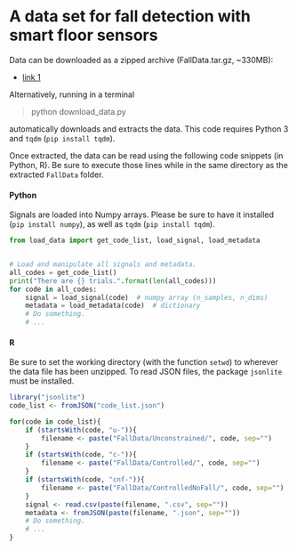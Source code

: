 # A data set for fall detection with smart floor sensors

Data can be downloaded as a zipped archive (FallData.tar.gz, ~330MB):
- [link 1](https://plmbox.math.cnrs.fr/f/a05ad8fbe7674392962b/?dl=1)

Alternatively, running in a terminal

> python download_data.py

automatically downloads and extracts the data. This code requires Python 3 and `tqdm` (`pip install tqdm`).

Once extracted, the data can be read using the following code snippets (in Python, R). Be sure to execute those lines while in the same directory as the extracted `FallData` folder.

#### Python

Signals are loaded into Numpy arrays. Please be sure to have it installed (`pip install numpy`), as well as `tqdm` (`pip install tqdm`).

```python
from load_data import get_code_list, load_signal, load_metadata


# Load and manipulate all signals and metadata.
all_codes = get_code_list()
print("There are {} trials.".format(len(all_codes)))
for code in all_codes:
    signal = load_signal(code)  # numpy array (n_samples, n_dims)
    metadata = load_metadata(code)  # dictionary
    # Do something.
    # ...
```

#### R

Be sure to set the working directory (with the function `setwd`) to wherever the data file has been unzipped. To read JSON files, the package `jsonlite` must be installed.

```R
library("jsonlite")
code_list <- fromJSON("code_list.json")

for(code in code_list){
    if (startsWith(code, "u-")){
        filename <- paste("FallData/Unconstrained/", code, sep="")
    }
    if (startsWith(code, "c-")){
        filename <- paste("FallData/Controlled/", code, sep="")
    }
    if (startsWith(code, "cnf-")){
        filename <- paste("FallData/ControlledNoFall/", code, sep="")
    }
    signal <- read.csv(paste(filename, ".csv", sep=""))
    metadata <- fromJSON(paste(filename, ".json", sep=""))
    # Do something.
    # ...
}

```
